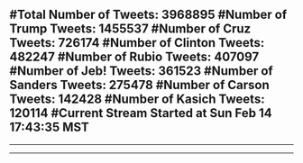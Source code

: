 #Total Number of Tweets: 3968895 
#Number of Trump Tweets: 1455537
#Number of Cruz Tweets: 726174
#Number of Clinton Tweets: 482247
#Number of Rubio Tweets: 407097
#Number of Jeb! Tweets: 361523
#Number of Sanders Tweets: 275478
#Number of Carson Tweets: 142428
#Number of Kasich Tweets: 120114
#Current Stream Started at Sun Feb 14 17:43:35 MST
---
---
---
